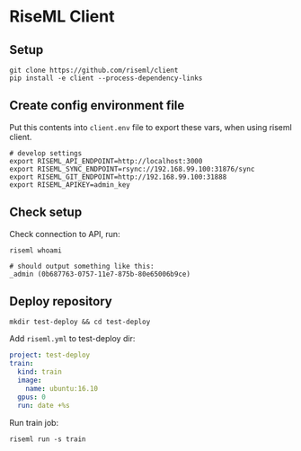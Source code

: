 # RiseML Client

## Setup

```
git clone https://github.com/riseml/client
pip install -e client --process-dependency-links
```

## Create config environment file
Put this contents into `client.env` file to export these vars, when using riseml client.

```
# develop settings
export RISEML_API_ENDPOINT=http://localhost:3000
export RISEML_SYNC_ENDPOINT=rsync://192.168.99.100:31876/sync
export RISEML_GIT_ENDPOINT=http://192.168.99.100:31888
export RISEML_APIKEY=admin_key
```

## Check setup

Check connection to API, run:

```
riseml whoami

# should output something like this:
_admin (0b687763-0757-11e7-875b-80e65006b9ce)
```

## Deploy repository

```
mkdir test-deploy && cd test-deploy
```

Add `riseml.yml` to test-deploy dir:

```yml
project: test-deploy
train:
  kind: train
  image:
    name: ubuntu:16.10
  gpus: 0
  run: date +%s
```

Run train job:

```
riseml run -s train 
```